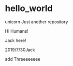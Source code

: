 # hello_world 
unicorn
Just another repository

Hi Humans!

Jack here!

2019/7/30Jack

add Threeeeeeee
